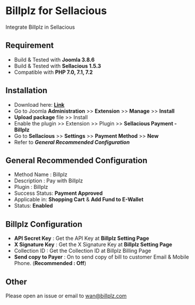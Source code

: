 # Billplz for Sellacious
Integrate Billplz in Sellacious

## Requirement

  * Build & Tested with **Joomla 3.8.6**
  * Build & Tested with **Sellacious 1.5.3**
  * Compatible with **PHP 7.0, 7.1, 7.2**

## Installation

  * Download here: [**Link**](https://github.com/billplz/Billplz-for-Sellacious/archive/master.zip)
  * Go to Joomla **Administration** >> **Extension** >> **Manage** >> **Install**
  * **Upload package** file >> Install
  * Enable the plugin >> Extension >> Plugin >> **Sellacious Payment - Billplz**
  * Go to **Sellacious** >> **Settings** >> **Payment Method** >> **New**
  * Refer to ***General Recommended Configuration***

## General Recommended Configuration

* Method Name : Billplz
* Description : Pay with Billplz
* Plugin : Billplz
* Success Status: **Payment Approved**
* Applicable in: **Shopping Cart** & **Add Fund to E-Wallet**
* Status: **Enabled**

## Billplz Configuration

  * **API Secret Key** : Get the API Key at **Billplz Setting Page**
  * **X Signature Key** : Get the X Signature Key at **Billplz Setting Page**
  * Collection ID : Get the Collection ID at Billplz Billing Page
  * **Send copy to Payer** : On to send copy  of bill to customer Email & Mobile Phone. (**Recommended : Off**)

## Other

Please open an issue or email to wan@billplz.com
